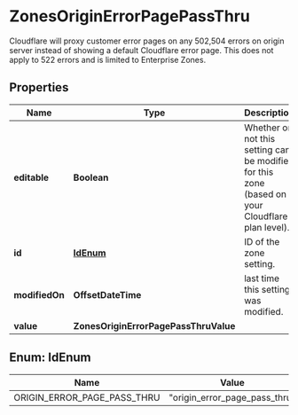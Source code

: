 

# ZonesOriginErrorPagePassThru

Cloudflare will proxy customer error pages on any 502,504 errors on origin server instead of showing a default Cloudflare error page. This does not apply to 522 errors and is limited to Enterprise Zones.

## Properties

| Name | Type | Description | Notes |
|------------ | ------------- | ------------- | -------------|
|**editable** | **Boolean** | Whether or not this setting can be modified for this zone (based on your Cloudflare plan level). |  [optional] [readonly] |
|**id** | [**IdEnum**](#IdEnum) | ID of the zone setting. |  |
|**modifiedOn** | **OffsetDateTime** | last time this setting was modified. |  [optional] [readonly] |
|**value** | **ZonesOriginErrorPagePassThruValue** |  |  |



## Enum: IdEnum

| Name | Value |
|---- | -----|
| ORIGIN_ERROR_PAGE_PASS_THRU | &quot;origin_error_page_pass_thru&quot; |



